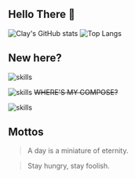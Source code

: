 ## Hello There 👋

![Clay's GitHub stats](https://github-readme-stats.vercel.app/api?username=ClayHao&show_icons=true&theme=prussian)
![Top Langs](https://github-readme-stats.vercel.app/api/top-langs/?username=ClayHao&size_weight=0.5&count_weight=0.5)

## New here?

![skills](https://skillicons.dev/icons?i=androidstudio,vscode,idea,figma,github,git,gradle)

![skills](https://skillicons.dev/icons?i=kotlin,lua,java) ~~WHERE'S MY COMPOSE?~~

![skills](https://skillicons.dev/icons?i=pr,ae,au,ps,ai)

## Mottos

> A day is a miniature of eternity.

> Stay hungry, stay foolish.

